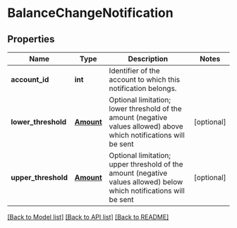 # BalanceChangeNotification

## Properties
Name | Type | Description | Notes
------------ | ------------- | ------------- | -------------
**account_id** | **int** | Identifier of the account to which this notification belongs. | 
**lower_threshold** | [**Amount**](Amount.md) | Optional limitation; lower threshold of the amount (negative values allowed) above which notifications will be sent | [optional] 
**upper_threshold** | [**Amount**](Amount.md) | Optional limitation; upper threshold of the amount (negative values allowed) below which notifications will be sent | [optional] 

[[Back to Model list]](../README.md#documentation-for-models) [[Back to API list]](../README.md#documentation-for-api-endpoints) [[Back to README]](../README.md)


